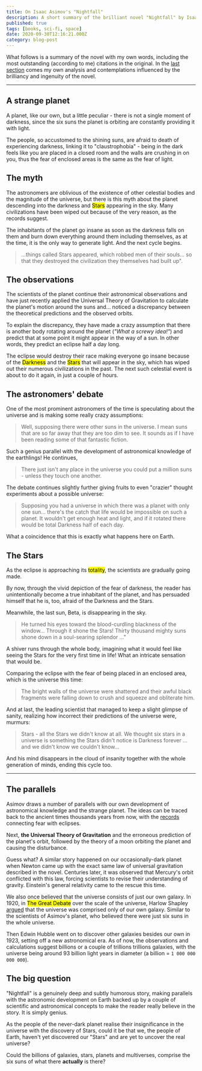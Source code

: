 ```yaml
---
title: On Isaac Asimov's "Nightfall"
description: A short summary of the brilliant novel "Nightfall" by Isaac Asimov including my own analysis and contemplations
published: true
tags: [books, sci-fi, space]
date: 2020-09-30T12:16:21.000Z
category: blog-post
---
```


What follows is a summary of the novel with my own words, including the most outstanding (according to me) citations in the original. In the [last section](/blog/asimov-nightfall/#the-parallels) comes my own analysis and contemplations influenced by the brilliancy and ingenuity of the novel.

---

## A strange planet

A planet, like our own, but a little peculiar - there is not a single moment of darkness, since the six suns the planet is orbiting are constantly providing it with light.

The people, so accustomed to the shining suns, are afraid to death of experiencing darkness, linking it to "claustrophobia" - being in the dark feels like you are placed in a closed room and the walls are crushing in on you, thus the fear of enclosed areas is the same as the fear of light.

## The myth

The astronomers are oblivious of the existence of other celestial bodies and the magnitude of the universe, but there is this myth about the planet descending into the darkness and <mark>Stars</mark> appearing in the sky. Many civilizations have been wiped out because of the very reason, as the records suggest.

The inhabitants of the planet go insane as soon as the darkness falls on them and burn down everything around them including themselves, as at the time, it is the only way to generate light. And the next cycle begins.

> ...things called Stars appeared, which robbed men of their souls... so that they destroyed the civilization they themselves had built up".

## The observations

The scientists of the planet continue their astronomical observations and have just recently applied the Universal Theory of Gravitation to calculate the planet's motion around the suns and... noticed a discrepancy between the theoretical predictions and the observed orbits.

To explain the discrepancy, they have made a crazy assumption that there is another body rotating around the planet (<cite>"What a screwy idea!"</cite>) and predict that at some point it might appear in the way of a sun. In other words, they predict an eclipse half a day long.

The eclipse would destroy their race making everyone go insane because of the <mark>Darkness</mark> and the <mark>Stars</mark> that will appear in the sky, which has wiped out their numerous civilizations in the past. The next such celestial event is about to do it again, in just a couple of hours.

## The astronomers' debate

One of the most prominent astronomers of the time is speculating about the universe and is making some really crazy assumptions:

> Well, supposing there were other suns in the universe. I mean suns that are so far away that they are too dim to see. It sounds as if I have been reading some of that fantastic fiction.

Such a genius parallel with the development of astronomical knowledge of the earthlings! He continues,

> There just isn't any place in the universe you could put a million suns - unless they touch one another.

The debate continues slightly further giving fruits to even "crazier" thought experiments about a possible universe:

> Supposing you had a universe in which there was a planet with only one sun... there's the catch that life would be impossible on such a planet. It wouldn't get enough heat and light, and if it rotated there would be total Darkness half of each day.

What a coincidence that this is exactly what happens here on Earth.

## The Stars

As the eclipse is approaching its <mark>totality</mark>, the scientists are gradually going made.

By now, through the vivid depiction of the fear of darkness, the reader has unintentionally become a true inhabitant of the planet, and has persuaded himself that he is, too, afraid of the Darkness and the Stars.

Meanwhile, the last sun, Beta, is disappearing in the sky.

> He turned his eyes toward the blood-curdling blackness of the window... Through it shone the Stars!
> Thirty thousand mighty suns shone down in a soul-searing splendor ..."

A shiver runs through the whole body, imagining what it would feel like seeing the Stars for the very first time in life! What an intricate sensation that would be.

Comparing the eclipse with the fear of being placed in an enclosed area, which is the universe this time:

> The bright walls of the universe were shattered and their awful black fragments were falling down to crush and squeeze and obliterate him.

And at last, the leading scientist that managed to keep a slight glimpse of sanity, realizing how incorrect their predictions of the universe were, murmurs:

> Stars - all the Stars we didn't know at all. We thought six stars in a universe is something the Stars didn't notice is Darkness forever ... and we didn't know we couldn't know...

And his mind disappears in the cloud of insanity together with the whole generation of minds, ending this cycle too.

---

## The parallels

Asimov draws a number of parallels with our own development of astronomical knowledge and the strange planet. The ideas can be traced back to the ancient times thousands years from now, with the [records](https://edition.cnn.com/2017/07/25/us/history-solar-eclipse/index.html) connecting fear with eclipses.

Next, <b>the Universal Theory of Gravitation</b> and the erroneous prediction of the planet's orbit, followed by the theory of a moon orbiting the planet and causing the disturbance.

Guess what? A similar story happened on our occasionally-dark planet when Newton came up with the exact same law of universal gravitation described in the novel. Centuries later, it was observed that Mercury's orbit conflicted with this law, forcing scientists to revise their understanding of gravity. Einstein's general relativity came to the rescue this time.

We also once believed that the universe consists of just our own galaxy. In 1920, in <mark>The Great Debate</mark> over the scale of the universe, Harlow Shapley [argued](https://apod.nasa.gov/htmltest/gifcity/cs_nrc.html) that the universe was comprised only of our own galaxy. Similar to the scientists of Asimov's planet, who believed there were just six suns in the whole universe.

Then Edwin Hubble went on to discover other galaxies besides our own in 1923, setting off a new astronomical era. As of now, the observations and calculations suggest billions or a couple of trillions trillions galaxies, with the universe being around 93 billion light years in diameter (a billion = `1 000 000 000 000`).

## The big question

"Nightfall" is a genuinely deep and subtly humorous story, making parallels with the astronomic development on Earth backed up by a couple of scientific and astronomical concepts to make the reader really believe in the story. It is simply genius.

As the people of the never-dark planet realise their insignificance in the universe with the discovery of Stars, could it be that we, the people of Earth, haven't yet discovered our "Stars" and are yet to uncover the real universe?

Could the billions of galaxies, stars, planets and multiverses, comprise the six suns of what there <b>actually</b> is there?
